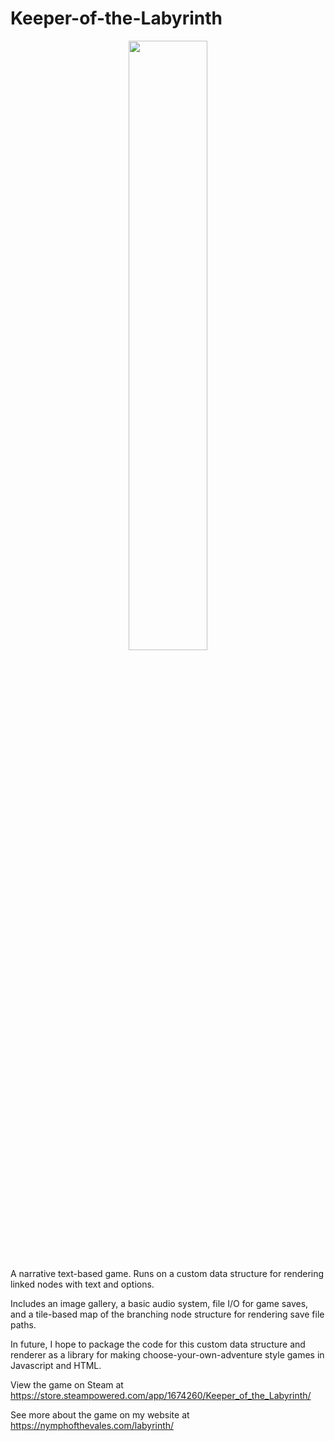 # Keeper-of-the-Labyrinth
<p align="center">
  <img src="./assets/artwork/labyrinth_gate.png" width="50%">
 </p>
A narrative text-based game. Runs on a custom data structure for rendering linked nodes with text and options. 

Includes an image gallery, a basic audio system, file I/O for game saves, and a tile-based map of the branching node structure for rendering save file paths.

In future, I hope to package the code for this custom data structure and renderer as a library for making choose-your-own-adventure style games in Javascript and HTML.

View the game on Steam at https://store.steampowered.com/app/1674260/Keeper_of_the_Labyrinth/

See more about the game on my website at https://nymphofthevales.com/labyrinth/
